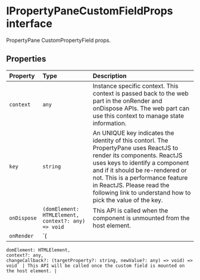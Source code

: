 # IPropertyPaneCustomFieldProps interface







PropertyPane CustomPropertyField props.




## Properties

| Property	   | Type	| Description|
|:-------------|:-------|:-----------|
|`context`      | `any` | Instance specific context. This context is passed back to the web part in the onRender and onDispose APIs. The web part can use this context to manage state information. |
|`key`      | `string` | An UNIQUE key indicates the identity of this contorl. The PropertyPane uses ReactJS to render its components. ReactJS uses keys to identify a component and if it should be re-rendered or not. This is a performance feature in ReactJS. Please read the following link to understand how to pick the value of the key. |
|`onDispose`      | `(domElement: HTMLElement, context?: any) => void` | This API is called when the component is unmounted from the host element. |
|`onRender`      | `(
    domElement: HTMLElement,
    context?: any,
    changeCallback?: (targetProperty?: string, newValue?: any) => void) => void` | This API will be called once the custom field is mounted on the host element. |






